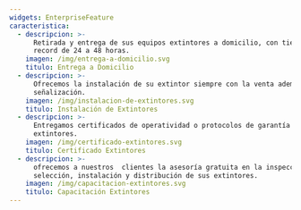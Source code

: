 ```yaml
---
widgets: EnterpriseFeature
caracteristica:
  - descripcion: >-
      Retirada y entrega de sus equipos extintores a domicilio, con tiempo
      record de 24 a 48 horas.
    imagen: /img/entrega-a-domicilio.svg
    titulo: Entrega a Domicilio
  - descripcion: >-
      Ofrecemos la instalación de su extintor siempre con la venta además de la
      señalización.
    imagen: /img/instalacion-de-extintores.svg
    titulo: Instalación de Extintores
  - descripcion: >-
      Entregamos certificados de operatividad o protocolos de garantía de sus
      extintores.
    imagen: /img/certificado-extintores.svg
    titulo: Certificado Extintores
  - descripcion: >-
      ofrecemos a nuestros  clientes la asesoría gratuita en la inspección,
      selección, instalación y distribución de sus extintores.
    imagen: /img/capacitacion-extintores.svg
    titulo: Capacitación Extintores
---
```


